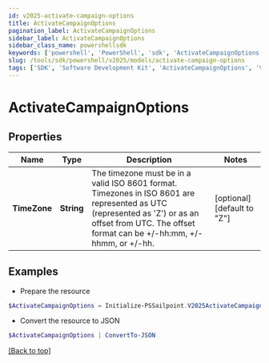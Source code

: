 ```yaml
---
id: v2025-activate-campaign-options
title: ActivateCampaignOptions
pagination_label: ActivateCampaignOptions
sidebar_label: ActivateCampaignOptions
sidebar_class_name: powershellsdk
keywords: ['powershell', 'PowerShell', 'sdk', 'ActivateCampaignOptions', 'V2025ActivateCampaignOptions'] 
slug: /tools/sdk/powershell/v2025/models/activate-campaign-options
tags: ['SDK', 'Software Development Kit', 'ActivateCampaignOptions', 'V2025ActivateCampaignOptions']
---
```



# ActivateCampaignOptions

## Properties

Name | Type | Description | Notes
------------ | ------------- | ------------- | -------------
**TimeZone** | **String** | The timezone must be in a valid ISO 8601 format. Timezones in ISO 8601 are represented as UTC (represented as 'Z') or as an offset from UTC. The offset format can be +/-hh:mm, +/-hhmm, or +/-hh. | [optional] [default to "Z"]

## Examples

- Prepare the resource
```powershell
$ActivateCampaignOptions = Initialize-PSSailpoint.V2025ActivateCampaignOptions  -TimeZone -05:00
```

- Convert the resource to JSON
```powershell
$ActivateCampaignOptions | ConvertTo-JSON
```


[[Back to top]](#) 

